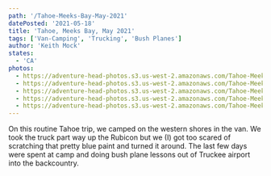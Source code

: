 ```yaml
---
path: '/Tahoe-Meeks-Bay-May-2021'
datePosted: '2021-05-18'
title: 'Tahoe, Meeks Bay, May 2021'
tags: ['Van-Camping', 'Trucking', 'Bush Planes']
author: 'Keith Mock'
states:
  - 'CA'
photos:
  - https://adventure-head-photos.s3.us-west-2.amazonaws.com/Tahoe-Meeks-Bay-May-2021/IMG_1668.jpeg
  - https://adventure-head-photos.s3.us-west-2.amazonaws.com/Tahoe-Meeks-Bay-May-2021/IMG_1671.jpeg
  - https://adventure-head-photos.s3.us-west-2.amazonaws.com/Tahoe-Meeks-Bay-May-2021/IMG_1699.jpeg
  - https://adventure-head-photos.s3.us-west-2.amazonaws.com/Tahoe-Meeks-Bay-May-2021/IMG_1700.jpeg
  - https://adventure-head-photos.s3.us-west-2.amazonaws.com/Tahoe-Meeks-Bay-May-2021/IMG_2091.jpeg
---
```


On this routine Tahoe trip, we camped on the western shores in the van. We took the truck part way up the Rubicon but we (I) got too scared of scratching that pretty blue paint and turned it around. The last few days were spent at camp and doing bush plane lessons out of Truckee airport into the backcountry.
